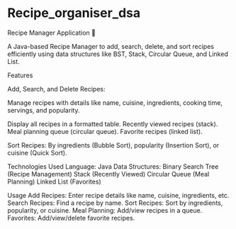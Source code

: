 # Recipe_organiser_dsa
Recipe Manager Application 🍳

A Java-based Recipe Manager to add, search, delete, and sort recipes efficiently using data structures like BST, Stack, Circular Queue, and Linked List.

Features

Add, Search, and Delete Recipes:

Manage recipes with details like name, cuisine, ingredients, cooking time, servings, and popularity.


Display all recipes in a formatted table.
Recently viewed recipes (stack).
Meal planning queue (circular queue).
Favorite recipes (linked list).

Sort Recipes:
By ingredients (Bubble Sort), popularity (Insertion Sort), or cuisine (Quick Sort).

Technologies Used
Language: Java
Data Structures:
Binary Search Tree (Recipe Management)
Stack (Recently Viewed)
Circular Queue (Meal Planning)
Linked List (Favorites)

Usage
Add Recipes: Enter recipe details like name, cuisine, ingredients, etc.
Search Recipes: Find a recipe by name.
Sort Recipes: Sort by ingredients, popularity, or cuisine.
Meal Planning: Add/view recipes in a queue.
Favorites: Add/view/delete favorite recipes.
